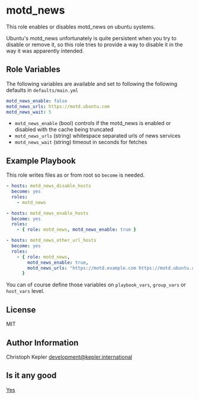# motd_news

This role enables or disables motd_news on ubuntu systems.

Ubuntu's motd_news unfortunately is quite persistent when you try to disable or remove it, so this role tries to provide a way to disable it in the way it was apparently intended.

## Role Variables

The following variables are available and set to following the following defaults in `defaults/main.yml`

```yml
motd_news_enable: false
motd_news_urls: https://motd.ubuntu.com
motd_news_wait: 5
```

- `motd_news_enable` (bool) controls if the motd_news is enabled or disabled with the cache being truncated
- `motd_news_urls` (string) whitespace separated urls of news services
- `motd_news_wait` (string) timeout in seconds for fetches

## Example Playbook

This role writes files as or from root so `become` is needed.

```yml
- hosts: motd_news_disable_hosts
  become: yes
  roles:
    - motd_news

- hosts: motd_news_enable_hosts
  become: yes
  roles:
    - { role: motd_news, motd_news_enable: true }

- hosts: motd_news_other_url_hosts
  become: yes
  roles:
    - { role: motd_news,
        motd_news_enable: true,
        motd_news_urls: "https://motd.example.com https://motd.ubuntu.com"
      }
```

You can of course define those variables on `playbook_vars`, `group_vars` or `host_vars` level.

## License

MIT

## Author Information

Christoph Kepler <development@kepler.international>

## Is it any good

[Yes](https://news.ycombinator.com/item?id=3067434)
